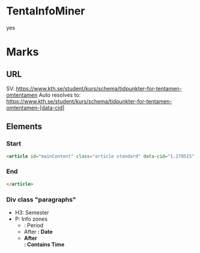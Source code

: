 # TentaInfoMiner
yes


# Marks
## URL
SV: https://www.kth.se/student/kurs/schema/tidpunkter-for-tentamen-omtentamen
Auto resolves to: https://www.kth.se/student/kurs/schema/tidpunkter-for-tentamen-omtentamen-[data-cid]

## Elements
### Start
```html
<article id="mainContent" class="article standard" data-cid="1.278515" lang="sv-SE">
```
### End
```html
</article>
```
### Div class "paragraphs"
- H3: Semester
- P: Info zones
  - <strong> </strong>: Period
  - After <strong>: Date
  - After <br>: Contains Time
